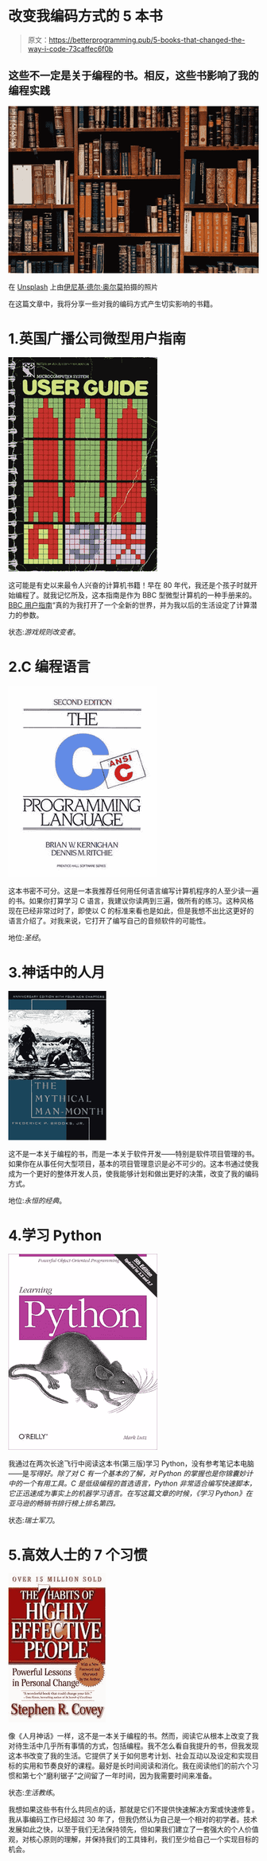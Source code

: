 # 改变我编码方式的 5 本书

> 原文：<https://betterprogramming.pub/5-books-that-changed-the-way-i-code-73caffec6f0b>

## 这些不一定是关于编程的书。相反，这些书影响了我的编程实践

![](img/679d4d62f43c537e22b36c4ac00e0390.png)

在 [Unsplash](https://unsplash.com/) 上由[伊尼基·德尔·奥尔莫](https://unsplash.com/photos/NIJuEQw0RKg)拍摄的照片

在这篇文章中，我将分享一些对我的编码方式产生切实影响的书籍。

# 1.英国广播公司微型用户指南

![](img/f27b6f482438c50131ea8d9e4091fd7c.png)

这可能是有史以来最令人兴奋的计算机书籍！早在 80 年代，我还是个孩子时就开始编程了。就我记忆所及，这本指南是作为 BBC 型微型计算机的一种手册来的。[BBC 用户指南](http://bbc.nvg.org/doc/BBCUserGuide-1.00.pdf)“真的为我打开了一个全新的世界，并为我以后的生活设定了计算潜力的参数。

状态:*游戏规则改变者*。

# 2.C 编程语言

![](img/e71e7005c183a22875ce280f2f01374d.png)

这本书密不可分。这是一本我推荐任何用任何语言编写计算机程序的人至少读一遍的书。如果你打算学习 C 语言，我建议你读两到三遍，做所有的练习。这种风格现在已经非常过时了，即使以 C 的标准来看也是如此，但是我想不出比这更好的语言介绍了。对我来说，它打开了编写自己的音频软件的可能性。

地位:*圣经*。

# 3.神话中的人月

![](img/3273a97794914419bdd85e133caa62a3.png)

这不是一本关于编程的书，而是一本关于软件开发——特别是软件项目管理的书。如果你在从事任何大型项目，基本的项目管理意识是必不可少的。这本书通过使我成为一个更好的整体开发人员，使我能够计划和做出更好的决策，改变了我的编码方式。

地位:*永恒的经典*。

# 4.学习 Python

![](img/e2d6b52e67332e7cf9cb6b05ae1d3585.png)

我通过在两次长途飞行中阅读这本书(第三版)学习 Python，没有参考笔记本电脑——是*写得好。除了对 C 有一个基本的了解，对 Python 的掌握也是你锦囊妙计中的一个有用工具。C 是低级编程的首选语言，Python 非常适合编写快速脚本，它正迅速成为事实上的机器学习语言。在写这篇文章的时候，《学习 Python》在亚马逊的畅销书排行榜上排名第四。*

状态:*瑞士军刀*。

# 5.高效人士的 7 个习惯

![](img/077fdb0fd9920a0a0aec874fdac88a22.png)

像《人月神话》一样，这不是一本关于编程的书。然而，阅读它从根本上改变了我对待生活中几乎所有事情的方式，包括编程。我不怎么看自我提升的书，但我发现这本书改变了我的生活。它提供了关于如何思考计划、社会互动以及设定和实现目标的实用和节奏良好的课程。最好是长时间阅读和消化。我在阅读他们的前六个习惯和第七个“磨利锯子”之间留了一年时间，因为我需要时间来准备。

状态:*生活教练*。

我想如果这些书有什么共同点的话，那就是它们不提供快速解决方案或快速修复。我从事编码工作已经超过 30 年了，但我仍然认为自己是一个相对的初学者。技术发展如此之快，以至于我们无法保持领先，但如果我们建立了一套强大的个人价值观，对核心原则的理解，并保持我们的工具锋利，我们至少给自己一个实现目标的机会。